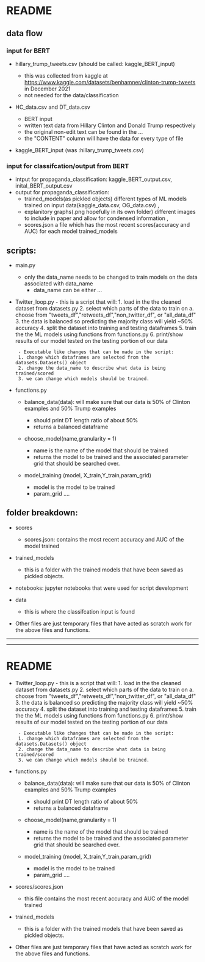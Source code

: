 

# README


## data flow

### input for BERT
- hillary_trump_tweets.csv (should be called: kaggle_BERT_input)
    - this was collected from kaggle at https://www.kaggle.com/datasets/benhamner/clinton-trump-tweets in December 2021
    - not needed for the data/classification

- HC_data.csv and DT_data.csv
    - BERT input
    - written text data from Hillary Clinton and Donald Trump respectively
    - the original non-edit text can be found in the ...
    - the "CONTENT" column will have the data for every type of file 
    
- kaggle_BERT_input (was :hillary_trump_tweets.csv)

### input for classifcation/output from BERT



 - intput for propaganda_classification: kaggle_BERT_output.csv, inital_BERT_output.csv
 - output for propaganda_classification:
     - trained_models(as pickled objects) different types of ML models trained on input data(kaggle_data.csv, OG_data.csv) ,
     - explanitory graphs(.png hopefully in its own folder) different images to include in paper and allow for condensed information ,
     - scores.json a file which has the most recent scores(accuracy and AUC) for each model trained_models


## scripts:

- main.py
  - only the data_name needs to be changed to train models on the data associated with data_name
      - data_name can be either ...


- Twitter_loop.py
       - this is a script that will:
       1. load in the the cleaned dataset from datasets.py
       2. select which parts of the data to train on
           a. choose from "tweets_df","retweets_df","non_twitter_df", or "all_data_df"
       3. the data is balanced so predicting the majority class will yield ~50% accuracy
       4. split the dataset into training and testing dataframes
       5. train the the ML models using functions from functions.py
       6. print/show results of our model tested on the testing portion of our data


       - Executable like changes that can be made in the script:
       1. change which dataframes are selected from the datasets.Datasets() object
       2. change the data_name to describe what data is being trained/scored
       3. we can change which models should be trained.



- functions.py
    - balance_data(data): will make sure that our data is 50% of Clinton examples and 50% Trump examples
        - should print DT length ratio of about 50%
        - returns a balanced dataframe

    - choose_model(name,granularity = 1)
        - name is the name of the model that should be trained
        - returns the model to be trained and the associated parameter grid that should be searched over.


    - model_training (model, X_train,Y_train,param_grid)
        - model is the model to be trained
        - param_grid
        ....

## folder breakdown:

- scores
    - scores.json: contains the most recent accuracy and AUC of the model trained

- trained_models
    - this is a folder with the trained models that have been saved as pickled objects.

- notebooks: jupyter notebooks that were used for script development

- data 
    - this is where the classifcation input is found

- Other files are just temporary files that have acted as scratch work for the above files and functions.































-------------------------------------------------------------
-------------------------------------------------------------



# README

- Twitter_loop.py
       - this is a script that will: 
       1. load in the the cleaned dataset from datasets.py
       2. select which parts of the data to train on 
           a. choose from "tweets_df","retweets_df","non_twitter_df", or "all_data_df"
       3. the data is balanced so predicting the majority class will yield ~50% accuracy
       4. split the dataset into training and testing dataframes
       5. train the the ML models using functions from functions.py
       6. print/show results of our model tested on the testing portion of our data
       
       
       - Executable like changes that can be made in the script: 
       1. change which dataframes are selected from the datasets.Datasets() object
       2. change the data_name to describe what data is being trained/scored
       3. we can change which models should be trained. 
       
       
       
- functions.py
    - balance_data(data): will make sure that our data is 50% of Clinton examples and 50% Trump examples
        - should print DT length ratio of about 50% 
        - returns a balanced dataframe
        
    - choose_model(name,granularity = 1)
        - name is the name of the model that should be trained 
        - returns the model to be trained and the associated parameter grid that should be searched over. 

    
    - model_training (model, X_train,Y_train,param_grid)
        - model is the model to be trained 
        - param_grid
        ....
    
    
- scores/scores.json
    - this file contains the most recent accuracy and AUC of the model trained
    
- trained_models
    - this is a folder with the trained models that have been saved as pickled objects.
    
    
- Other files are just temporary files that have acted as scratch work for the above files and functions.


